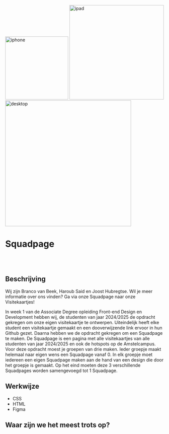 <img src="https://github.com/user-attachments/assets/f9deaa13-63e9-4e36-99fa-15199e1a424f"
alt="iphone" style="width:200px;"/>
<img src="https://github.com/user-attachments/assets/472f577b-3748-4803-b1b5-b25da0759f77"
alt="ipad" style="width:300px;"/>
<img src="https://github.com/user-attachments/assets/4aea695e-0a7a-43da-be72-e0f76ce92cc5"
alt="desktop" style="width:400px;"/>




<h1>Squadpage</h1>
<bhr>

<br>
<br>

<H2>Beschrijving</H2>

Wij zijn Branco van Beek, Haroub Said en Joost Hubregtse. Wil je meer informatie over ons vinden? Ga via onze Squadpage naar onze Visitekaartjes!

In week 1 van de Associate Degree opleiding Front-end Design en Development hebben wij, de studenten van jaar 2024/2025 de opdracht gekregen om onze eigen visitekaartje te ontwerpen. Uiteindelijk heeft elke student een visitekaartje gemaakt en een dooverwijzende link ervoor in hun Github gezet. Daarna hebben we de opdracht gekregen om een Squadpage te maken. De Squadpage is een pagina met alle visitekaartjes van alle studenten van jaar 2024/2025 en ook de hotspots op de Amstelcampus. Voor deze opdracht moest je groepen van drie maken. Ieder groepje maakt helemaal naar eigen wens een Squadpage vanaf 0. In elk groepje moet iedereen een eigen Squadpage maken aan de hand van een design die door het groepje is gemaakt. Op het eind moeten deze 3 verschillende Squadpages worden samengevoegd tot 1 Squadpage.

<h2>Werkwijze</h2>
<ul>
 <li>CSS</li>
 <li>HTML</li>
 <li>Figma</li>
</ul>

<h2>Waar zijn we het meest trots op?</h2>





